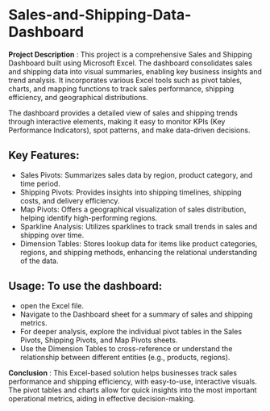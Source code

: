 # Sales-and-Shipping-Data-Dashboard

**Project Description** : This project is a comprehensive Sales and Shipping Dashboard built using Microsoft Excel. The dashboard consolidates sales and shipping data into visual summaries, enabling key business insights and trend analysis. It incorporates various Excel tools such as pivot tables, charts, and mapping functions to track sales performance, shipping efficiency, and geographical distributions.

The dashboard provides a detailed view of sales and shipping trends through interactive elements, making it easy to monitor KPIs (Key Performance Indicators), spot patterns, and make data-driven decisions.

## Key Features:

* Sales Pivots: Summarizes sales data by region, product category, and time period.
* Shipping Pivots: Provides insights into shipping timelines, shipping costs, and delivery efficiency.
* Map Pivots: Offers a geographical visualization of sales distribution, helping identify high-performing regions.
* Sparkline Analysis: Utilizes sparklines to track small trends in sales and shipping over time.
* Dimension Tables: Stores lookup data for items like product categories, regions, and shipping methods, enhancing the relational understanding of the data.

## Usage: To use the dashboard:

* open the Excel file.
* Navigate to the Dashboard sheet for a summary of sales and shipping metrics.
* For deeper analysis, explore the individual pivot tables in the Sales Pivots, Shipping Pivots, and Map Pivots sheets.
* Use the Dimension Tables to cross-reference or understand the relationship between different entities (e.g., products, regions).

**Conclusion** : This Excel-based solution helps businesses track sales performance and shipping efficiency, with easy-to-use, interactive visuals. The pivot tables and charts allow for quick insights into the most important operational metrics, aiding in effective decision-making.
